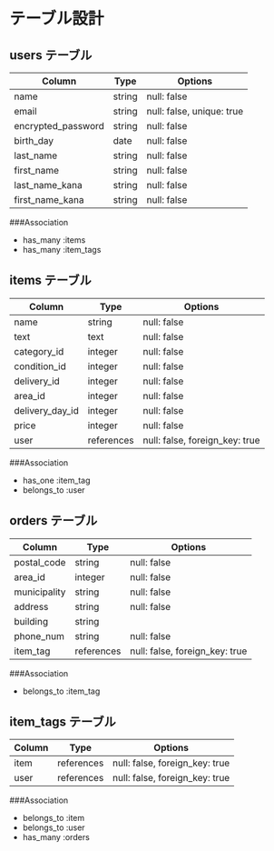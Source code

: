 # テーブル設計

## users テーブル

| Column             | Type   | Options                    |
| ------------------ | ------ | -------------------------- |
| name               | string | null: false                |
| email              | string | null: false, unique: true  |
| encrypted_password | string | null: false                |
| birth_day          | date   | null: false                |
| last_name          | string | null: false                |
| first_name         | string | null: false                |
| last_name_kana     | string | null: false                |
| first_name_kana    | string | null: false                |

###Association
- has_many :items
- has_many :item_tags

## items テーブル

| Column          | Type          | Options                        |
| --------------- | ------------- | ------------------------------ |
| name            | string        | null: false                    |
| text            | text          | null: false                    |
| category_id     | integer       | null: false                    |
| condition_id    | integer       | null: false                    |
| delivery_id     | integer       | null: false                    |
| area_id         | integer       | null: false                    |
| delivery_day_id | integer       | null: false                    |
| price           | integer       | null: false                    |
| user            | references    | null: false, foreign_key: true |

###Association
- has_one :item_tag
- belongs_to :user

## orders テーブル

| Column              | Type         | Options                         |
| ------------------- | ------------ | ------------------------------- |
| postal_code         | string       | null: false                     |
| area_id             | integer      | null: false                     |
| municipality        | string       | null: false                     |
| address             | string       | null: false                     |
| building            | string       |                                 |
| phone_num           | string       | null: false                     |
| item_tag            | references   | null: false, foreign_key: true  |

###Association
- belongs_to :item_tag

## item_tags テーブル

| Column              | Type         | Options                         |
| ------------------- | ------------ | ------------------------------- |
| item                | references   | null: false, foreign_key: true  |
| user                | references   | null: false, foreign_key: true  |

###Association
- belongs_to :item
- belongs_to :user
- has_many :orders